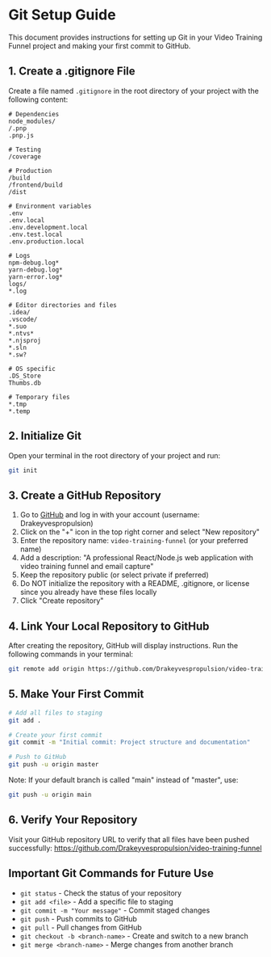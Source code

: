 # Git Setup Guide

This document provides instructions for setting up Git in your Video Training Funnel project and making your first commit to GitHub.

## 1. Create a .gitignore File

Create a file named `.gitignore` in the root directory of your project with the following content:

```
# Dependencies
node_modules/
/.pnp
.pnp.js

# Testing
/coverage

# Production
/build
/frontend/build
/dist

# Environment variables
.env
.env.local
.env.development.local
.env.test.local
.env.production.local

# Logs
npm-debug.log*
yarn-debug.log*
yarn-error.log*
logs/
*.log

# Editor directories and files
.idea/
.vscode/
*.suo
*.ntvs*
*.njsproj
*.sln
*.sw?

# OS specific
.DS_Store
Thumbs.db

# Temporary files
*.tmp
*.temp
```

## 2. Initialize Git

Open your terminal in the root directory of your project and run:

```bash
git init
```

## 3. Create a GitHub Repository

1. Go to [GitHub](https://github.com) and log in with your account (username: Drakeyvespropulsion)
2. Click on the "+" icon in the top right corner and select "New repository"
3. Enter the repository name: `video-training-funnel` (or your preferred name)
4. Add a description: "A professional React/Node.js web application with video training funnel and email capture"
5. Keep the repository public (or select private if preferred)
6. Do NOT initialize the repository with a README, .gitignore, or license since you already have these files locally
7. Click "Create repository"

## 4. Link Your Local Repository to GitHub

After creating the repository, GitHub will display instructions. Run the following commands in your terminal:

```bash
git remote add origin https://github.com/Drakeyvespropulsion/video-training-funnel.git
```

## 5. Make Your First Commit

```bash
# Add all files to staging
git add .

# Create your first commit
git commit -m "Initial commit: Project structure and documentation"

# Push to GitHub
git push -u origin master
```

Note: If your default branch is called "main" instead of "master", use:

```bash
git push -u origin main
```

## 6. Verify Your Repository

Visit your GitHub repository URL to verify that all files have been pushed successfully:
https://github.com/Drakeyvespropulsion/video-training-funnel

## Important Git Commands for Future Use

- `git status` - Check the status of your repository
- `git add <file>` - Add a specific file to staging
- `git commit -m "Your message"` - Commit staged changes
- `git push` - Push commits to GitHub
- `git pull` - Pull changes from GitHub
- `git checkout -b <branch-name>` - Create and switch to a new branch
- `git merge <branch-name>` - Merge changes from another branch